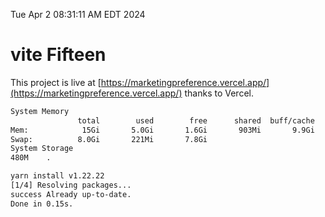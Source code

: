 Tue Apr  2 08:31:11 AM EDT 2024

# vite Fifteen


This project is live at [https://marketingpreference.vercel.app/](https://marketingpreference.vercel.app/) thanks to Vercel.

```bash
System Memory
               total        used        free      shared  buff/cache   available
Mem:            15Gi       5.0Gi       1.6Gi       903Mi       9.9Gi        10Gi
Swap:          8.0Gi       221Mi       7.8Gi
System Storage
480M	.
```
```bash
yarn install v1.22.22
[1/4] Resolving packages...
success Already up-to-date.
Done in 0.15s.
```
